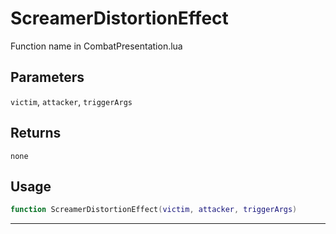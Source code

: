 # ScreamerDistortionEffect
Function name in CombatPresentation.lua
## Parameters
`victim`, `attacker`, `triggerArgs`
## Returns
`none`
## Usage
```lua
function ScreamerDistortionEffect(victim, attacker, triggerArgs)
```
---
